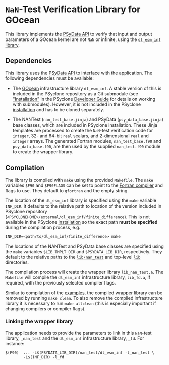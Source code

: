 # ``NaN``-Test Verification Library for GOcean

This library implements the [PSyData API](
https://psyclone.readthedocs.io/en/latest/psy_data.html#nan-test)
to verify that input and output parameters of a GOcean kernel are not ``NaN``
or infinite, using the [``dl_esm_inf`` library](
https://github.com/stfc/dl_esm_inf).

## Dependencies

This library uses the [PSyData API](
https://psyclone.readthedocs.io/en/stable/psy_data.html) to interface
with the application. The following dependencies must be available:

- The [GOcean](https://psyclone.readthedocs.io/en/latest/gocean1p0.html)
  infrastructure library ``dl_esm_inf``. A stable version of this is included
  in the PSyclone repository as a Git submodule (see ["Installation"](
  https://psyclone-dev.readthedocs.io/en/stable/working_practises.html#dev-installation)
  in the PSyclone [Developer Guide](
  https://psyclone-dev.readthedocs.io/en/stable) for details on working with
  submodules). However, it is not included in the PSyclone [installation](
  ./../../README.md#installation) and has to be cloned separately.

- The NANTest (``nan_test_base.jinja``) and PSyData
  (``psy_data_base.jinja``) base classes, which are included in PSyclone
  installation. These Jinja templates are processed to create
  the ``NaN``-test verification code for ``integer``, 32- and 64-bit ``real``
  scalars, and 2-dimensional ``real`` and ``integer`` arrays. The generated
  Fortran modules, ``nan_test_base.f90`` and ``psy_data_base.f90``, are then
  used by the supplied ``nan_test.f90`` module to create the wrapper library.

## Compilation

The library is compiled with ``make`` using the provided ``Makefile``. The
``make`` variables ``$F90`` and ``$F90FLAGS`` can be set to point to the
[Fortran compiler](./../../README.md#compilation) and flags to use. They
default to ``gfortran`` and the empty string.

The location of the ``dl_esm_inf`` library is specified using the
``make`` variable ``INF_DIR``. It defaults to the relative
path to location of the version included in PSyclone repository
(``<PSYCLONEHOME>/external/dl_esm_inf/finite_difference``). This is
not available in the PSyclone [installation](./../../README.md#installation)
so the exact path **must be specified** during the compilation process, e.g.

```shell
INF_DIR=<path/to/dl_esm_inf/finite_difference> make
```

The locations of the NANTest and PSyData base classes are specified
using the ``make`` variables ``$LIB_TMPLT_DIR`` and ``$PSYDATA_LIB_DIR``,
respectively. They default to the relative paths to the
[``lib/nan_test``](./../) and top-level [``lib``](./../../) directories.

The compilation process will create the wrapper library ``lib_nan_test.a``.
The ``Makefile`` will compile the ``dl_esm_inf`` infrastructure library,
``lib_fd.a``, if required, with the previously selected compiler flags.

Similar to compilation of the [examples](
https://psyclone.readthedocs.io/en/latest/examples.html#compilation), the
compiled wrapper library can be removed by running ``make clean``. To also
remove the compiled infrastructure library it is necessary to run
``make allclean`` (this is especially important if changing compilers
or compiler flags).

### Linking the wrapper library

The application needs to provide the parameters to link in this ``NaN``-test
library, ``_nan_test`` and the ``dl_esm_inf`` infrastructure library, ``_fd``.
For instance:

```shell
$(F90)  ... -L$(PSYDATA_LIB_DIR)/nan_test/dl_esm_inf -l_nan_test \
        -L$(INF_DIR) -l_fd
```

<!--
## Licence

-------------------------------------------------------------------------------

BSD 3-Clause License

Copyright (c) 2020-2021, Science and Technology Facilities Council.
All rights reserved.

Redistribution and use in source and binary forms, with or without
modification, are permitted provided that the following conditions are met:

* Redistributions of source code must retain the above copyright notice, this
  list of conditions and the following disclaimer.

* Redistributions in binary form must reproduce the above copyright notice,
  this list of conditions and the following disclaimer in the documentation
  and/or other materials provided with the distribution.

* Neither the name of the copyright holder nor the names of its
  contributors may be used to endorse or promote products derived from
  this software without specific prior written permission.

THIS SOFTWARE IS PROVIDED BY THE COPYRIGHT HOLDERS AND CONTRIBUTORS
"AS IS" AND ANY EXPRESS OR IMPLIED WARRANTIES, INCLUDING, BUT NOT
LIMITED TO, THE IMPLIED WARRANTIES OF MERCHANTABILITY AND FITNESS
FOR A PARTICULAR PURPOSE ARE DISCLAIMED. IN NO EVENT SHALL THE
COPYRIGHT HOLDER OR CONTRIBUTORS BE LIABLE FOR ANY DIRECT, INDIRECT,
INCIDENTAL, SPECIAL, EXEMPLARY, OR CONSEQUENTIAL DAMAGES (INCLUDING,
BUT NOT LIMITED TO, PROCUREMENT OF SUBSTITUTE GOODS OR SERVICES;
LOSS OF USE, DATA, OR PROFITS; OR BUSINESS INTERRUPTION) HOWEVER
CAUSED AND ON ANY THEORY OF LIABILITY, WHETHER IN CONTRACT, STRICT
LIABILITY, OR TORT (INCLUDING NEGLIGENCE OR OTHERWISE) ARISING IN
ANY WAY OUT OF THE USE OF THIS SOFTWARE, EVEN IF ADVISED OF THE
POSSIBILITY OF SUCH DAMAGE.

-------------------------------------------------------------------------------
Authors: J. Henrichs, Bureau of Meteorology,
         I. Kavcic, Met Office
-->
